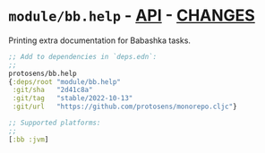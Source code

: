 # `module/bb.help` - [API](doc/API.md)  - [CHANGES](doc/changelog.md)

Printing extra documentation for Babashka tasks.

```clojure
;; Add to dependencies in `deps.edn`:
;;
protosens/bb.help
{:deps/root "module/bb.help"
 :git/sha   "2d41c8a"
 :git/tag   "stable/2022-10-13"
 :git/url   "https://github.com/protosens/monorepo.cljc"}
```

```clojure
;; Supported platforms:
;;
[:bb :jvm]
```

